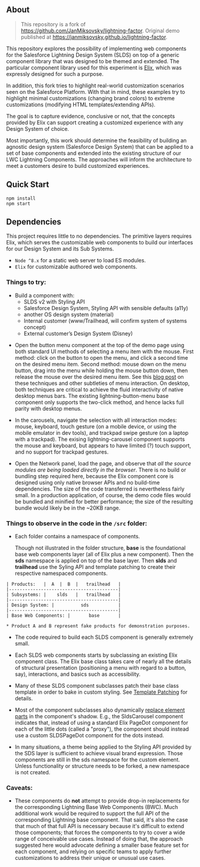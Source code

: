 ## About

> This repository is a fork of https://github.com/JanMiksovsky/lightning-factor. Original demo published at https://janmiksovsky.github.io/lightning-factor.

This repository explores the possibility of implementing web components for the Salesforce Lightning Design System (SLDS) on top of a generic component library that was designed to be themed and extended. The particular component library used for this experiment is [Elix](https://component.kitchen/elix), which was expressly designed for such a purpose.

In addition, this fork tries to highlight real-world customization scenarios seen on the Salesforce Platform. With that in mind, these examples try to highlight minimal customizations (changing brand colors) to extreme customizations (modifying HTML templates/extending APIs).

The goal is to capture evidence, conclusive or not, that the concepts provided by Elix can support creating a customized experience with any Design System of choice.

Most importantly, this work should determine the feasibility of building an agnostic design system (Salesforce Design System) that can be applied to a set of base components and extended into the existing structure of our LWC Lightning Components. The approaches will inform the architecture to meet a customers desire to build customized experiences.


## Quick Start

```
npm install
npm start
```

## Dependencies

This project requires little to no dependencies. The primitive layers requires Elix, which serves the customizable web components to build our interfaces for our Design System and its Sub Systems.

- `Node ^8.x` for a static web server to load ES modules.
- `Elix` for customizable authored web components.


### Things to try:

* Build a component with:
  * SLDS v2 with Styling API
  * Salesforce Design System, Styling API with sensible defaults (a11y)
  * another OS design system (material)
  * Internal customer (www/Trailhead, will confirm system of systems concept)
  * External customer’s Design System (Disney)


- Open the button menu component at the top of the demo page using both standard UI methods of selecting a menu item with the mouse. First method: click on the button to open the menu, and click a second time on the desired menu item. Second method: mouse down on the menu button, drag into the menu while holding the mouse button down, then release the mouse over the desired menu item. See this [blog post](https://component.kitchen/blog/posts/building-a-great-menu-component-is-so-much-trickier-than-youd-think) on these techniques and other subtleties of menu interaction. On desktop, both techniques are critical to achieve the fluid interactivity of native desktop menus bars. The existing lightning-button-menu base component only supports the two-click method, and hence lacks full parity with desktop menus.

- In the carousels, navigate the selection with all interaction modes: mouse, keyboard, touch gesture (on a mobile device, or using the mobile emulator in dev tools), and trackpad swipe gesture (on a laptop with a trackpad). The exising lightning-carousel component supports the mouse and keyboard, but appears to have limited (?) touch support, and no support for trackpad gestures.

- Open the Network panel, load the page, and observe that _all the source modules are being loaded directly in the browser_. There is no build or bundling step required here, because the Elix component core is designed using only native browser APIs and no build-time dependencies. The size of the code transferred is nevertheless fairly small. In a production application, of course, the demo code files would be bundled and minified for better performance; the size of the resulting bundle would likely be in the ~20KB range.

### Things to observe in the code in the `/src` folder:

- Each folder contains a namespace of components.

  Though not illustrated in the folder structure, **base** is the foundational base web components layer (all of Elix plus a new component). Then the **sds** namespace is applied on top of the base layer. Then **slds** and **trailhead** use the Syling API and template patching to create their respective namespaced components.

```
| Products:   |  A  |  B  |   trailhead   |
|-----------------------------------------|
| Subsystems: |    slds   |   trailhead   |
|-----------------------------------------|
| Design System: |          sds           |
|-----------------------------------------|
| Base Web Components: |       base       |

* Product A and B represent fake products for demonstration purposes.
```

- The code required to build each SLDS component is generally extremely small.

- Each SLDS web components starts by subclassing an existing Elix component class. The Elix base class takes care of nearly all the details of structural presentation (positioning a menu with regard to a button, say), interactions, and basics such as accessibility.

- Many of these SLDS component subclasses patch their base class template in order to bake in custom styling. See [Template Patching](https://component.kitchen/elix/customizing#template-patching) for details.

- Most of the component subclasses also dynamically [replace element parts](https://component.kitchen/elix/customizing#replaceable-element-parts) in the component's shadow. E.g., the SldsCarousel component indicates that, instead of using a standard Elix PageDot component for each of the little dots (called a "proxy"), the component should instead use a custom SLDSPageDot component for the dots instead.

- In many situations, a theme being applied to the Styling API provided by the SDS layer is sufficient to achieve visual brand expression. Those components are still in the sds namespace for the custom element. Unless functionality or structure needs to be forked, a new namespace is not created.

### Caveats:

- These components do **not** attempt to provide drop-in replacements for the corresponding Lightning Base Web Components (BWC). Much additional work would be required to support the full API of the corresponding Lightning base component. That said, it's also the case that much of that full API is necessary because it's difficult to extend those components; that forces the components to try to cover a wide range of conceivable use cases. Instead of doing that, the approach suggested here would advocate defining a smaller base feature set for each component, and relying on specific teams to apply further customizations to address their unique or unusual use cases.
